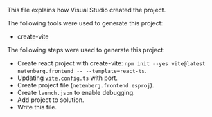 This file explains how Visual Studio created the project.

The following tools were used to generate this project:
- create-vite

The following steps were used to generate this project:
- Create react project with create-vite: `npm init --yes vite@latest netenberg.frontend -- --template=react-ts`.
- Updating `vite.config.ts` with port.
- Create project file (`netenberg.frontend.esproj`).
- Create `launch.json` to enable debugging.
- Add project to solution.
- Write this file.
